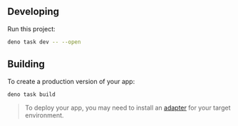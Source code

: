 ## Developing

Run this project:

```bash
deno task dev -- --open
```

## Building

To create a production version of your app:

```bash
deno task build
```

> To deploy your app, you may need to install an [adapter](https://svelte.dev/docs/kit/adapters) for your target environment.
